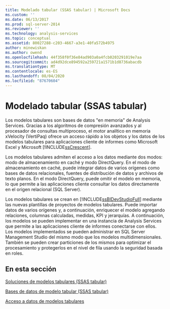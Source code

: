 ```yaml
---
title: Modelado tabular (SSAS tabular) | Microsoft Docs
ms.custom: ''
ms.date: 06/13/2017
ms.prod: sql-server-2014
ms.reviewer: ''
ms.technology: analysis-services
ms.topic: conceptual
ms.assetid: 80027288-c203-4667-a3e1-40fa572b4975
author: minewiskan
ms.author: owend
ms.openlocfilehash: 44f358f0f36e84ad903a0a4fcb0203291019e7aa
ms.sourcegitcommit: ad4d92dce894592a259721a1571b1d8736abacdb
ms.translationtype: MT
ms.contentlocale: es-ES
ms.lasthandoff: 08/04/2020
ms.locfileid: "87670604"
---
```

# <a name="tabular-modeling-ssas-tabular"></a>Modelado tabular (SSAS tabular)
  Los modelos tabulares son bases de datos "en memoria" de Analysis Services. Gracias a los algoritmos de compresión avanzados y al procesador de consultas multiproceso, el motor analítico en memoria xVelocity (VertiPaq) ofrece un acceso rápido a los objetos y los datos de los modelos tabulares para aplicaciones cliente de informes como Microsoft Excel y Microsoft [!INCLUDE[ssCrescent](../../includes/sscrescent-md.md)].  
  
 Los modelos tabulares admiten el acceso a los datos mediante dos modos: modo de almacenamiento en caché y modo DirectQuery. En el modo de almacenamiento en caché, puede integrar datos de varios orígenes como bases de datos relacionales, fuentes de distribución de datos y archivos de texto planos. En el modo DirectQuery, puede omitir el modelo en memoria, lo que permite a las aplicaciones cliente consultar los datos directamente en el origen relacional (SQL Server).  
  
 Los modelos tabulares se crean en [!INCLUDE[ssBIDevStudioFull](../../includes/ssbidevstudiofull-md.md)] mediante las nuevas plantillas de proyectos de modelos tabulares. Puede importar datos de varios orígenes y, a continuación, enriquecer el modelo agregando relaciones, columnas calculadas, medidas, KPI y jerarquías. A continuación, los modelos se pueden implementar en una instancia de Analysis Services que permite a las aplicaciones cliente de informes conectarse con ellos. Los modelos implementados se pueden administrar en SQL Server Management Studio del mismo modo que los modelos multidimensionales. También se pueden crear particiones de los mismos para optimizar el procesamiento y protegerlos en el nivel de fila usando la seguridad basada en roles.  
  
## <a name="in-this-section"></a>En esta sección  
 [Soluciones de modelos tabulares &#40;SSAS tabular&#41;](../tabular-model-solutions-ssas-tabular.md)  
  
 [Bases de datos de modelo tabular &#40;SSAS tabular&#41;](tabular-model-databases-ssas-tabular.md)  
  
 [Acceso a datos de modelos tabulares](tabular-model-data-access.md)  
  
  
